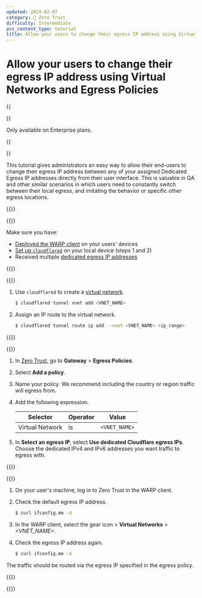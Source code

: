 ```yaml
---
updated: 2024-02-07
category: 🔐 Zero Trust
difficulty: Intermediate
pcx_content_type: tutorial
title: Allow your users to change their egress IP address using Virtual Networks and Egress Policies
---
```


# Allow your users to change their egress IP address using Virtual Networks and Egress Policies

{{<Aside type="note">}}

Only available on Enterprise plans.

{{</Aside>}}

This tutorial gives administrators an easy way to allow their end-users to change their egress IP address between any of your assigned Dedicated Egress IP addresses directly from their user interface. This is valuable in QA and other similar scenarios in which users need to constantly switch between their local egress, and imitating the behavior or specific other egress locations.

{{<tutorial>}}

{{<tutorial-prereqs>}}

Make sure you have:

- [Deployed the WARP client](/cloudflare-one/connections/connect-devices/warp/deployment/) on your users' devices
- [Set up `cloudflared`](/cloudflare-one/connections/connect-networks/get-started/create-local-tunnel/) on your local device (steps 1 and 2)
- Received multiple [dedicated egress IP addresses](/cloudflare-one/policies/gateway/egress-policies/dedicated-egress-ips/)

{{</tutorial-prereqs>}}

{{<tutorial-step title="Create a virtual network">}}

1. Use `cloudflared` to create a [virtual network](/cloudflare-one/connections/connect-networks/private-net/cloudflared/tunnel-virtual-networks/).

    ```sh
    $ cloudflared tunnel vnet add <VNET_NAME>
    ```

2. Assign an IP route to the virtual network.

    ```sh
    $ cloudflared tunnel route ip add --vnet <VNET_NAME> <ip_range>
    ```

{{</tutorial-step>}}

{{<tutorial-step title="Create an egress policy">}}

1. In [Zero Trust](https://one.dash.cloudflare.com/), go to **Gateway** > **Egress Policies**.
2. Select **Add a policy**.
3. Name your policy. We recommend including the country or region traffic will egress from.
4. Add the following expression.

    | Selector        | Operator | Value         |
    | --------------- | -------- | ------------- |
    | Virtual Network | is       | `<VNET_NAME>` |

5. In **Select an egress IP**, select **Use dedicated Cloudflare egress IPs**. Choose the dedicated IPv4 and IPv6 addresses you want traffic to egress with.

{{</tutorial-step>}}

{{<tutorial-step title="Test your egress policy">}}

1. On your user's machine, log in to Zero Trust in the WARP client.
2. Check the default egress IP address.

    ```sh
    $ curl ifconfig.me -4
    ```

3. In the WARP client, select the gear icon > **Virtual Networks** > _<VNET_NAME>_.
4. Check the egress IP address again.

    ```sh
    $ curl ifconfig.me -4
    ```

The traffic should be routed via the egress IP specified in the egress policy.

{{</tutorial-step>}}

{{</tutorial>}}

